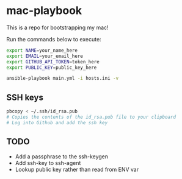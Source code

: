 # mac-playbook

This is a repo for bootstrapping my mac!

Run the commands below to execute:

```bash
export NAME=your_name_here
export EMAIL=your_email_here
export GITHUB_API_TOKEN=token_here
export PUBLIC_KEY=public_key_here

ansible-playbook main.yml -i hosts.ini -v
```

## SSH keys

```bash
pbcopy < ~/.ssh/id_rsa.pub 
# Copies the contents of the id_rsa.pub file to your clipboard
# Log into Github and add the ssh key
```

## TODO
* Add a passphrase to the ssh-keygen
* Add ssh-key to ssh-agent
* Lookup public key rather than read from ENV var
